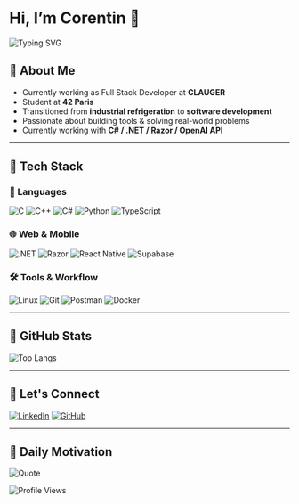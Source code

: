 # Hi, I’m Corentin 👋

![Typing SVG](https://readme-typing-svg.herokuapp.com?font=Fira+Code&pause=1000&color=00BFFF&center=false&vCenter=true&width=435&lines=42+Student+%7C+Full-Stack+Developer;Refrigeration+Engineer+%7C+Tech+Builder;C%2B%2B%2C+C%23%2C+.NET%2C+Python+%7C+React+Native+Lover)

## 🧠 About Me

- Currently working as Full Stack Developer at **CLAUGER**
- Student at **42 Paris**
- Transitioned from **industrial refrigeration** to **software development**
- Passionate about building tools & solving real-world problems
- Currently working with **C# / .NET / Razor / OpenAI API**

---

## 🚀 Tech Stack

### 💬 Languages
![C](https://img.shields.io/badge/c-%2300599C.svg?style=for-the-badge&logo=c&logoColor=white)
![C++](https://img.shields.io/badge/c++-%2300599C.svg?style=for-the-badge&logo=c%2B%2B&logoColor=white)
![C#](https://img.shields.io/badge/c%23-%23239120.svg?style=for-the-badge&logo=c-sharp&logoColor=white)
![Python](https://img.shields.io/badge/python-%233776AB.svg?style=for-the-badge&logo=python&logoColor=white)
![TypeScript](https://img.shields.io/badge/typescript-%23007ACC.svg?style=for-the-badge&logo=typescript&logoColor=white)

### 🌐 Web & Mobile
![.NET](https://img.shields.io/badge/.NET-512BD4?style=for-the-badge&logo=dotnet&logoColor=white)
![Razor](https://img.shields.io/badge/razor-800080?style=for-the-badge)
![React Native](https://img.shields.io/badge/react%20native-%2320232a.svg?style=for-the-badge&logo=react&logoColor=%2361DAFB)
![Supabase](https://img.shields.io/badge/Supabase-3ECF8E?style=for-the-badge&logo=supabase&logoColor=white)

### 🛠️ Tools & Workflow
![Linux](https://img.shields.io/badge/Linux-FCC624?style=for-the-badge&logo=linux&logoColor=black)
![Git](https://img.shields.io/badge/Git-F05032?style=for-the-badge&logo=git&logoColor=white)
![Postman](https://img.shields.io/badge/Postman-FF6C37?style=for-the-badge&logo=postman&logoColor=white)
![Docker](https://img.shields.io/badge/Docker-2496ED?style=for-the-badge&logo=docker&logoColor=white)

---

## 📌 GitHub Stats

![Top Langs](https://github-readme-stats.vercel.app/api/top-langs/?username=corentin-ltc&theme=dark&layout=compact&hide_border=false)

---

## 🤝 Let's Connect

[![LinkedIn](https://img.shields.io/badge/LinkedIn-%230077B5.svg?style=for-the-badge&logo=linkedin&logoColor=white)](https://linkedin.com/in/corentin-le-tortorec-1647b7212/)
[![GitHub](https://img.shields.io/badge/GitHub-%2312100E.svg?style=for-the-badge&logo=github&logoColor=white)](https://github.com/corentin-ltc)

---

## 🌟 Daily Motivation

![Quote](https://quotes-github-readme.vercel.app/api?type=horizontal&theme=radical)

![Profile Views](https://komarev.com/ghpvc/?username=corentin-ltc&color=blueviolet&style=for-the-badge)
